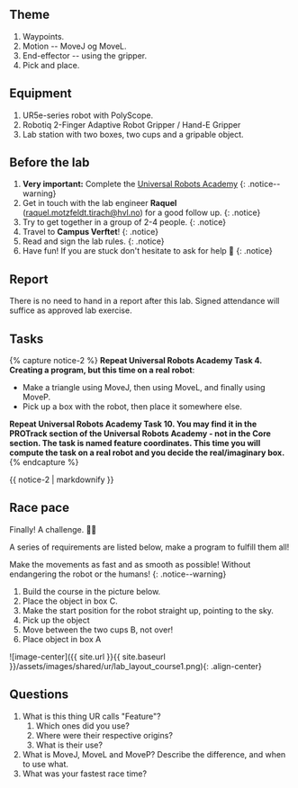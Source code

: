 ## Theme

1. Waypoints.
2. Motion -- MoveJ og MoveL.
3. End-effector -- using the gripper.
4. Pick and place.

## Equipment

1. UR5e-series robot with PolyScope.
2. Robotiq 2-Finger Adaptive Robot Gripper / Hand-E Gripper
3. Lab station with two boxes, two cups and a gripable object.

## Before the lab

1. **Very important:** Complete the [Universal Robots Academy](https://academy.universal-robots.com/free-e-learning/e-series-e-learning/) 
{: .notice--warning}
2. Get in touch with the lab engineer **Raquel** (raquel.motzfeldt.tirach@hvl.no) for a good follow up.
{: .notice}
4. Try to get together in a group of 2-4 people.
{: .notice}
6. Travel to **Campus Verftet**!
{: .notice}
8. Read and sign the lab rules.
{: .notice}
10. Have fun! If you are stuck don't hesitate to ask for help 🌈
{: .notice}

## Report

There is no need to hand in a report after this lab.
Signed attendance will suffice as approved lab exercise.

## Tasks

{% capture notice-2 %}
**Repeat Universal Robots Academy Task 4. Creating a program, but this time on a real robot**:
* Make a triangle using MoveJ, then using MoveL, and finally using MoveP. 
* Pick up a box with the robot, then place it somewhere else.


**Repeat Universal Robots Academy Task 10. You may find it in the PROTrack section of the Universal Robots Academy - not in the Core section. The task is named feature coordinates. This time you will compute the task on a real robot and you decide the real/imaginary box.**
{% endcapture %}

<div class="notice">{{ notice-2 | markdownify }}</div>
 

## Race pace

Finally! A challenge. 🤖🔧

A series of requirements are listed below, make a program to fulfill them all! 

Make the movements as fast and as smooth as possible! Without endangering the robot or the humans! 
{: .notice--warning}

1. Build the course in the picture below.
2. Place the object in box C.
3. Make the start position for the robot straight up, pointing to the sky.
4. Pick up the object
5. Move between the two cups B, not over!
6. Place object in box A

![image-center]({{ site.url }}{{ site.baseurl }}/assets/images/shared/ur/lab_layout_course1.png){: .align-center}


## Questions

1. What is this thing UR calls \"Feature\"?
    1. Which ones did you use?
    2. Where were their respective origins?
    3. What is their use?
2. What is MoveJ, MoveL and MoveP? Describe the difference, and when to use what.
3. What was your fastest race time?
